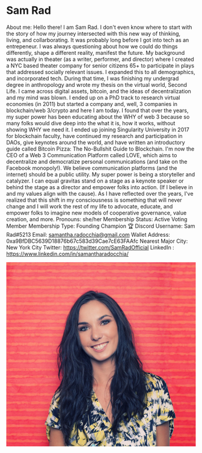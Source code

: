 # Sam Rad

About me: Hello there! I am Sam Rad. I don't even know where to start with the story of how my journey intersected with this new way of thinking, living, and collarborating. It was probably long before I got into tech as an entrepeneur. I was always questioning about how we could do things differently, shape a different reality, manifest the future. My background was actually in theater (as a writer, performer, and director) where I created a NYC based theater company for senior citizens 65+ to participate in plays that addressed socially relevant issues. I expanded this to all demographics, and incorporated tech. During that time, I was finishing my undergrad degree in anthropology and wrote my thesis on the virtual world, Second Life. I came across digital assets, bitcoin, and the ideas of decentralization and my mind was blown. I ended up on a PhD track to research virtual economies (in 2011) but started a company and, well, 3 companies in blockchain/web 3/crypto and here I am today. I found that over the years, my super power has been educating about the WHY of web 3 because so many folks would dive deep into the what it is, how it works, without showing WHY we need it. I ended up joining Singularity University in 2017 for blockchain faculty, have continued my research and participation in DAOs, give keynotes around the world, and have written an introductory guide called Bitcoin Pizza: The No-Bullshit Guide to Blockchain. I'm now the CEO of a Web 3 Communication Platform called LOVE, which aims to decentralize and democratize personal communications (and take on the Facebook monopoly!). We believe communication platforms (and the internet) should be a public utility. My super power is being a storyteller and catalyzer. I can equal gravitas stand on a stage as a keynote speaker or behind the stage as a director and empower folks into action. (If I believe in and my values align with the cause). As I have reflected over the years, I've realized that this shift in my consciousness is something that will never change and I will work the rest of my life to advocate, educate, and empower folks to imagine new models of cooperative governance, value creation, and more.
Pronouns: she/her
Membership Status: Active Voting Member
Membership Type: Founding Champion 🏆 
Discord Username: Sam Rad#5213
Email: samantha.radocchia@gmail.com
Wallet Address: 0xa9BfDBC5639D18876b67c583d39Cae7cE63FAAfc
Nearest Major City: New York City
Twitter: https://twitter.com/SamRadOfficial
LinkedIn : https://www.linkedin.com/in/samantharadocchia/

![Sam.png](Sam%20Rad%204d12d52cda2f400f8af76d5ebbda5459/Sam.png)